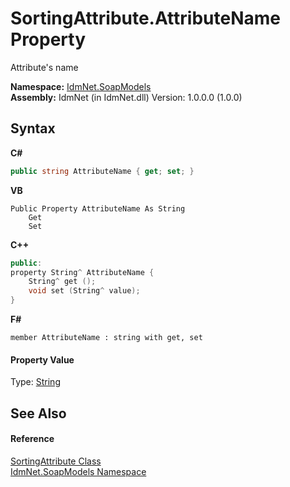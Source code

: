 # SortingAttribute.AttributeName Property 
 

Attribute's name

**Namespace:**&nbsp;<a href="N_IdmNet_SoapModels">IdmNet.SoapModels</a><br />**Assembly:**&nbsp;IdmNet (in IdmNet.dll) Version: 1.0.0.0 (1.0.0)

## Syntax

**C#**<br />
``` C#
public string AttributeName { get; set; }
```

**VB**<br />
``` VB
Public Property AttributeName As String
	Get
	Set
```

**C++**<br />
``` C++
public:
property String^ AttributeName {
	String^ get ();
	void set (String^ value);
}
```

**F#**<br />
``` F#
member AttributeName : string with get, set

```


#### Property Value
Type: <a href="http://msdn2.microsoft.com/en-us/library/s1wwdcbf" target="_blank">String</a>

## See Also


#### Reference
<a href="T_IdmNet_SoapModels_SortingAttribute">SortingAttribute Class</a><br /><a href="N_IdmNet_SoapModels">IdmNet.SoapModels Namespace</a><br />